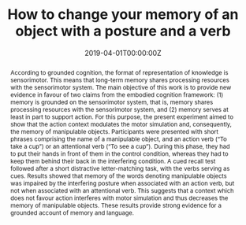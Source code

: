 ---
abstract: "According to grounded cognition, the format of representation of knowledge is sensorimotor. This means that long-term memory shares processing resources with the sensorimotor system. The main objective of this work is to provide new evidence in favour of two claims from the embodied cognition framework: (1) memory is grounded on the sensorimotor system, that is, memory shares processing resources with the sensorimotor system, and (2) memory serves at least in part to support action. For this purpose, the present experiment aimed to show that the action context modulates the motor simulation and, consequently, the memory of manipulable objects. Participants were presented with short phrases comprising the name of a manipulable object, and an action verb (“To take a cup”) or an attentional verb (“To see a cup”). During this phase, they had to put their hands in front of them in the control condition, whereas they had to keep them behind their back in the interfering condition. A cued recall test followed after a short distractive letter-matching task, with the verbs serving as cues. Results showed that memory of the words denoting manipulable objects was impaired by the interfering posture when associated with an action verb, but not when associated with an attentional verb. This suggests that a context which does not favour action interferes with motor simulation and thus decreases the memory of manipulable objects. These results provide strong evidence for a grounded account of memory and language."
authors:
- Dutriaux, L.
- Dahiez, X.
- Gyselinck, V.
date: "2019-04-01T00:00:00Z"
doi: ""
featured: false
image:
  caption: ""
  focal_point: ""
  preview_only: true
projects: []
publication: 'Quarterly Journal of Experimental Psychology'
publication_short: ""
publication_types:
- "2"
publishDate: "2017-01-01T00:00:00Z"
slides: ""
summary: ""
tags:
- Source Themes
title: "How to change your memory of an object with a posture and a verb"
url_code: ""
url_dataset: "https://osf.io/kewpu/"
url_pdf: http://journals.sagepub.com/doi/10.1177/1747021818785096
url_poster: ""
url_project: ""
url_slides: ""
url_source: ""
url_video: ""
---